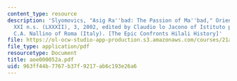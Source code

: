 ```yaml
---
content_type: resource
description: 'Slyomovics, "Asig Ra''bad: The Passion of Ma''bad," Oriente Moderno,
  XXI n.s. (LXXXII), 3, 2002, edited by Claudio lo Jacono of Istituto per l''Oriente
  C.A. Nallino of Roma (Italy). [The Epic Confronts Hilali History]'
file: https://ol-ocw-studio-app-production.s3.amazonaws.com/courses/21a-453-anthropology-of-the-middle-east-spring-2004/963ff44b7767b37f9217ab6c193e26a6_aoe000052a.pdf
file_type: application/pdf
resourcetype: Document
title: aoe000052a.pdf
uid: 963ff44b-7767-b37f-9217-ab6c193e26a6
---
```

